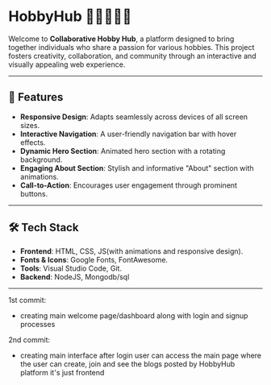 # HobbyHub 🧑‍🤝‍🧑🎨🎸

Welcome to **Collaborative Hobby Hub**, a platform designed to bring together individuals who share a passion for various hobbies. This project fosters creativity, collaboration, and community through an interactive and visually appealing web experience.

---

## 🌟 Features

- **Responsive Design**: Adapts seamlessly across devices of all screen sizes.
- **Interactive Navigation**: A user-friendly navigation bar with hover effects.
- **Dynamic Hero Section**: Animated hero section with a rotating background.
- **Engaging About Section**: Stylish and informative "About" section with animations.
- **Call-to-Action**: Encourages user engagement through prominent buttons.

---

## 🛠️ Tech Stack

- **Frontend**: HTML, CSS, JS(with animations and responsive design).
- **Fonts & Icons**: Google Fonts, FontAwesome.
- **Tools**: Visual Studio Code, Git.
- **Backend**: NodeJS, Mongodb/sql

---

1st commit:
- creating main welcome page/dashboard along with login and signup processes

2nd commit:
- creating main interface after login user can access the main page where the user can create, join and see the blogs posted by HobbyHub platform it's just frontend


